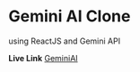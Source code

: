 # Gemini AI Clone

using ReactJS and Gemini API

**Live Link**  <a target="_blank" href="https://geminiai-clone.onrender.com">GeminiAI</a>
